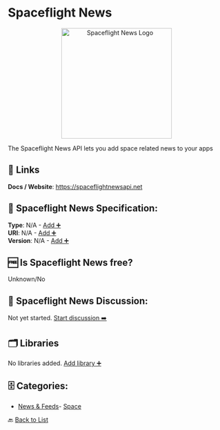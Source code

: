 # Spaceflight News
<p align="center">
    <img width="256" src="https://raw.githubusercontent.com/apis-list/apis-list/main/apis/spaceflight-news/logo_256x256.png" alt="Spaceflight News Logo"/>
</p>
The Spaceflight News API lets you add space related news to your apps

##  🔗 Links
**Docs / Website**: https://spaceflightnewsapi.net

## 🧬 Spaceflight News Specification:
**Type**: N/A - [Add ➕](https://github.com/apis-list/apis-list/edit/main/apis/spaceflight-news/spaceflight-news.yaml)  
**URI**: N/A - [Add ➕](https://github.com/apis-list/apis-list/edit/main/apis/spaceflight-news/spaceflight-news.yaml)  
**Version**: N/A - [Add ➕](https://github.com/apis-list/apis-list/edit/main/apis/spaceflight-news/spaceflight-news.yaml)

## 🆓 Is Spaceflight News free?
 Unknown/No 

## 💬 Spaceflight News Discussion:
Not yet started. [Start discussion ➡️](https://github.com/apis-list/apis-list/discussions/new)

## 🗂️ Libraries

No libraries added. [Add library ➕](https://github.com/apis-list/apis-list/edit/main/apis/spaceflight-news/spaceflight-news.yaml)    


## 🗄️ Categories:
- [News & Feeds](https://github.com/apis-list/apis-list#news--feeds-)- [Space](https://github.com/apis-list/apis-list#space-)

🔙  [Back to List](https://github.com/apis-list/apis-list)
